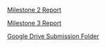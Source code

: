 [Milestone 2 Report](https://docs.google.com/document/d/1erIAson4CToLMOUG9K0hZIBmoNhLSMNM-LWqFB4KIjk/edit?tab=t.0)

[Milestone 3 Report](https://docs.google.com/document/d/1fhAx_tstV95mlrYc1fTdygY-DZ4lOAiVKHvbydjcfMY/edit?tab=t.0)

[Google Drive Submission Folder](https://drive.google.com/drive/folders/14kkfNTfORX6PABCBVhbt95SuZLyYvqYc?usp=drive_link)
